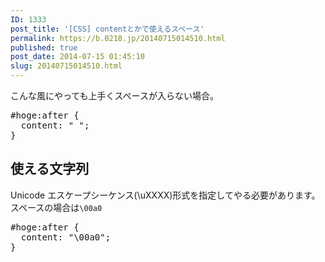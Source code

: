 ```yaml
---
ID: 1333
post_title: '[CSS] contentとかで使えるスペース'
permalink: https://b.0218.jp/20140715014510.html
published: true
post_date: 2014-07-15 01:45:10
slug: 20140715014510.html
---
```

こんな風にやっても上手くスペースが入らない場合。
<pre class="prettyprint linenums lang-css">#hoge:after {
  content: " ";
}</pre>
<!--more-->
<h2>使える文字列</h2>
Unicode エスケープシーケンス(\uXXXX)形式を指定してやる必要があります。
スペースの場合は<code>\00a0</code>
<pre class="prettyprint linenums lang-css">#hoge:after {
  content: "\00a0";
}</pre>